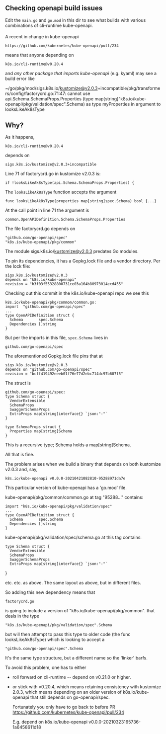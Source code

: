 ## Checking openapi build issues

Edit the `main.go` and `go.mod` in this dir to see what builds
with various combinations of cli-runtime kube-openapi.

####

A recent in change in kube-openapi

    https://github.com/kubernetes/kube-openapi/pull/234

means that anyone depending on

    k8s.io/cli-runtime@v0.20.4
   
and _any other package that imports kube-openapi_ (e.g. kyaml)
may see a build error like

   ~/go/pkg/mod/sigs.k8s.io/kustomize@v2.0.3+incompatible/pkg/transformers/config/factorycrd.go:71:47:
   cannot use api.Schema.SchemaProps.Properties (type map[string]"k8s.io/kube-openapi/pkg/validation/spec".Schema)
   as type myProperties in argument to looksLikeAk8sType

## Why?

As it happens,

    k8s.io/cli-runtime@v0.20.4

depends on

    sigs.k8s.io/kustomize@v2.0.3+incompatible

Line 71 of factorycrd.go in kustomize v2.0.3 is:

	if !looksLikeAk8sType(api.Schema.SchemaProps.Properties) {

The `looksLikeAk8sType` function accepts the argument

    func looksLikeAk8sType(properties map[string]spec.Schema) bool {...}

At the call point in line 71 the argument is

    common.OpenAPIDefinition.Schema.SchemaProps.Properties

The file factorycrd.go depends on

    "github.com/go-openapi/spec"
    "k8s.io/kube-openapi/pkg/common"

The module sigs.k8s.io/kustomize@v2.0.3 predates Go modules.

To pin its dependencies, it has a Gopkg.lock file and
a vendor directory.  Per the lock file:

    sigs.k8s.io/kustomize@v2.0.3
    depends on "k8s.io/kube-openapi"
    revision = "b3f03f55328800731ce03a164b80973014ecd455"

Checking out this commit in the k8s.io/kube-openapi repo we see this

    k8s.io/kube-openapi/pkg/common/common.go:
    import  "github.com/go-openapi/spec"
    ...
    type OpenAPIDefinition struct {
      Schema       spec.Schema 
      Dependencies []string
    }

But per the imports in this file, `spec.Schema` lives in

    github.com/go-openapi/spec

The aforementioned Gopkg.lock file pins that at 

    sigs.k8s.io/kustomize@v2.0.3
    depends on "github.com/go-openapi/spec"
    revision = "bcff419492eeeb01f76e77d2ebc714dc97b607f5"

The struct is

    github.com/go-openapi/spec:
    type Schema struct {
      VendorExtensible
      SchemaProps
      SwaggerSchemaProps
      ExtraProps map[string]interface{} `json:"-"`
    }

    type SchemaProps struct {
      Properties map[string]Schema
    }

This is a recursive type; Schema holds a map[string]Schema.

All that is fine.

The problem arises when we build a binary that depends on both
kustomize v2.0.3 and, say, 

    k8s.io/kube-openapi v0.0.0-20210421082810-95288971da7e

This particular version of kube-openapi has a 'go.mod' file.

kube-openapi/pkg/common/common.go at tag "95288..." contains:

    import "k8s.io/kube-openapi/pkg/validation/spec"
    ...
    type OpenAPIDefinition struct {
      Schema       spec.Schema 
      Dependencies []string
    }

kube-openapi/pkg/validation/spec/schema.go at this tag contains:

    type Schema struct {
      VendorExtensible
      SchemaProps
      SwaggerSchemaProps
      ExtraProps map[string]interface{} `json:"-"`
   }

etc. etc. as above.  The same layout as above, but in different files.

So adding this new dependency means that 

    factorycrd.go 

is going to include a version of  "k8s.io/kube-openapi/pkg/common".
that deals in the type

    "k8s.io/kube-openapi/pkg/validation/spec".Schema

but will then attempt to pass this type to older code (the func
looksLikeAk8sType) which is looking to accept a

    "github.com/go-openapi/spec".Schema

It's the same type structure, but a different name so the 'linker' barfs.

To avoid this problem, one has to either

 * roll forward on cli-runtime -- depend on v0.21.0 or higher.
 
 * or stick with v0.20.4, which means retaining consistency
   with kustomize 2.0.3, which means depending on an older version
   of k8s.io/kube-openapi that still depends on go-openapi/spec.
 
   Fortunately you only have to go back to before PR
   https://github.com/kubernetes/kube-openapi/pull/234

   E.g. depend on k8s.io/kube-openapi v0.0.0-20210323165736-1a6458611d18

